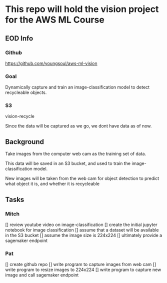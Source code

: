 # This repo will hold the vision project for the AWS ML Course

## EOD Info

### Github
https://github.com/youngsoul/aws-ml-vision

### Goal

Dynamically capture and train an image-classification model to detect recycleable objects.

### S3

vision-recycle

Since the data will be captured as we go, we dont have data as of now.

## Background

Take images from the computer web cam as the training set of data.  

This data will be saved in an S3 bucket, and used to train the image-classification model.  

New images will be taken from the web cam for object detection to predict what object it is, and whether it is recycleable


## Tasks

### Mitch

[] review youtube video on image-classification
[] create the initial jupyter notebook for image classification
[] assume that a dataset will be available in the S3 bucket
[] assume the image size is 224x224
[] ultimately provide a sagemaker endpoint

### Pat
[] create github repo
[] write program to capture images from web cam
[] write program to resize images to 224x224
[] write program to capture new image and call sagemaker endpoint


